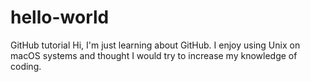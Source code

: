 # hello-world
GitHub tutorial
Hi, I'm just learning about GitHub. I enjoy using Unix on macOS systems and thought I would try to increase my knowledge of coding.

